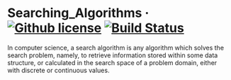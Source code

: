 # Searching_Algorithms &middot; [![Github license](https://img.shields.io/badge/license-Apache%202.0-purple.svg)](https://opensource.org/licenses/Apache-2.0) [![Build Status](https://travis-ci.org/Blahodatny/Searching_Algorithms.svg?branch=master)](https://travis-ci.org/Blahodatny/Searching_Algorithms)
In computer science, a search algorithm is any algorithm which solves the search problem,
namely, to retrieve information stored within some data structure, or calculated in the
search space of a problem domain, either with discrete or continuous values.